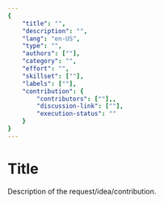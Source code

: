 ```yaml
---
{
    "title": "",
    "description": "",
    "lang": "en-US",
    "type": "",
    "authors": [""],
    "category": "",
    "effort": "",
    "skillset": [""],
    "labels": [""],
    "contribution": {
        "contributors": [""],,
        "discussion-link": [""],
        "execution-status": ""
    }
}
---
```


# Title

Description of the request/idea/contribution. 

